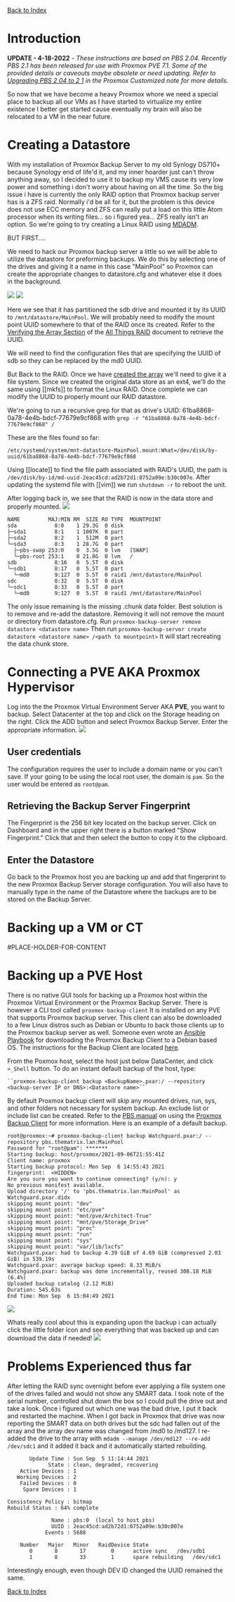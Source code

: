 [Back to Index](Index.md)
# Introduction
**UPDATE - 4-18-2022** - _These instructions are based on PBS 2.04. Recently PBS 2.1 has been released for use with Proxmox PVE 7.1. Some of the provided details or caveouts maybe obsolete or need updating. Refer to [Upgrading PBS 2 04 to 2 1](Proxmox%20Customized.md#Upgrading%20PBS%202%2004%20to%202%201) in the Proxmox Customized note for more details._

So now that we have become a heavy Proxmox whore we need a special place to backup all our VMs as I have started to virtualize my entire existence I better get started cause eventually my brain will also be relocated to a VM in the near future. 

# Creating a Datastore
With my installation of Proxmox Backup Server to my old Synlogy DS710+ because Synology end of life'd it, and my inner hoarder just can't throw anything away, so I decided to use it to backup my VMS cause its very low power and something i don't worry about having on all the time. So the big issue i have is currently the only RAID option that Proxmox backup server has is a ZFS raid. Normally i'd be all for it, but the problem is this device does not use ECC memory and ZFS can really put a load on this little Atom processor when its writing files... so i figured yea... ZFS really isn't an option. So we're going to try creating a Linux RAID using [MDADM](All%20Things%20RAID.md##MDADM).

BUT FIRST....

We need to hack our Proxmox backup server a little so we will be able to utilize the datastore for preforming backups. We do this by selecting one of the drives and giving it a name in this case "MainPool" so Proxmox can create the appropriate changes to datastore.cfg and whatever else it does in the background.

![](PBS-Directory-Initial.png)
![](PBS-Directory-Initial-lsblk.png)

Here we see that it has partitioned the sdb drive and mounted it by its UUID to ``/mnt/datastore/MainPool``. We will probably need to modify the mount point UUID somewhere to that of the RAID once its created. Refer to the [Verifying the Array Section](All%20Things%20RAID.md##Verifying%20the%20Array) of the [All Things RAID](All%20Things%20RAID.md) document to retrieve the UUID.

We will need to find the configuration files that are specifying the UUID of sdb so they can be replaced by the md0 UUID.

But Back to the RAID. Once we have [created the array](All%20Things%20RAID.md##Creating%20the%20Array) we'll need to give it a file system. Since we created the original data store as an ext4, we'll do the same using [[mkfs]] to format the Linux RAID. Once complete we can modify the UUID to properly mount our RAID datastore.

We're going to run a recursive grep for that as drive's UUID: 61ba8868-0a78-4e4b-bdcf-77679e9cf868 with ``grep -r "61ba8868-0a78-4e4b-bdcf-77679e9cf868" /``

These are the files found so far:

``/etc/systemd/system/mnt-datastore-MainPool.mount:What=/dev/disk/by-uuid/61ba8868-0a78-4e4b-bdcf-77679e9cf868``

Using [[locate]] to find the file path associated with RAID's UUID, the path is ``/dev/disk/by-id/md-uuid-2eac45cd:ad2b72d1:0752a09e:b30c007e``. After updating the systemd file with [[vim]] we run ``shutdown -r`` to reboot the unit.

After logging back in, we see that the RAID is now in the data store and properly mounted.
![](../Images/PBS-Directory-Final.PNG)

```root@pbs:~# lsblk
NAME         MAJ:MIN RM  SIZE RO TYPE  MOUNTPOINT
sda            8:0    1 29.3G  0 disk  
├─sda1         8:1    1 1007K  0 part  
├─sda2         8:2    1  512M  0 part  
└─sda3         8:3    1 28.7G  0 part  
  ├─pbs-swap 253:0    0  3.5G  0 lvm   [SWAP]
  └─pbs-root 253:1    0 21.8G  0 lvm   /
sdb            8:16   0  5.5T  0 disk  
└─sdb1         8:17   0  5.5T  0 part  
  └─md0        9:127  0  5.5T  0 raid1 /mnt/datastore/MainPool
sdc            8:32   0  5.5T  0 disk  
└─sdc1         8:33   0  5.5T  0 part  
  └─md0        9:127  0  5.5T  0 raid1 /mnt/datastore/MainPool
```

The only issue remaining is the missing .chunk data folder. Best solution is to remove and re-add the datastore. Removing it will not remove the mount or directory from datastore.cfg. Run ``proxmox-backup-server remove datastore <datastore name>`` Then run ``proxmox-backup-server create datastore <datastore name> /<path to mountpoint>`` It will start recreating the data chunk store.

# Connecting a PVE AKA Proxmox Hypervisor
Log into the the Proxmox Virtual Environment Server AKA **PVE**, you want to backup. Select Datacenter at the top and click on the Storage heading on the right. Click the ADD button and select Proxmox Backup Server. Enter the appropriate information. 
![](../Images/PBS-AddtoDirectory.png)

## User credentials
The configuration requires the user to include a domain name or you can't save. If your going to be using the local root user, the domain is ``pam``. So the user would be entered as  ``root@pam``.

## Retrieving the Backup Server Fingerprint

The Fingerprint is the 256 bit key located on the backup server. Click on Dashboard and in the upper right there is a button marked "Show Fingerprint." Click that and then select the button to copy it to the clipboard.

## Enter the Datastore
Go back to the Proxmox host you are backing up and add that fingerprint to the new Proxmox Backup Server storage configuration. You will also have to manually type in the name of the Datastore where the backups are to be stored on the Backup Server.

# Backing up a VM or CT
#PLACE-HOLDER-FOR-CONTENT 

# Backing up a PVE Host
There is no native GUI tools for backing up a Proxmox host within the Proxmox Virtual Environment or the Proxmox Backup Server. There is however a CLI tool called ``proxmox-backup-client`` It is installed on any PVE that supports Proxmox backup server. This client can also be downloaded to a few Linux distros such as Debian or Ubuntu to back those clients up to the Proxmox backup server as well. Someone even wrote an [Ansible Playbook](https://github.com/djarbz/ansible-proxmox-backup-client) for downloading the Proxmox Backup Client to a Debian based OS. The instructions for the Backup Client are located [here](https://pbs.proxmox.com/docs/backup-client.html#creating-backups).

From the Poxmox host, select the host just below DataCenter, and click ``>_Shell`` button. To do an instant default backup of the host, type:

	``proxmox-backup-client backup <BackupName>.pxar:/ --repository <backup-server IP or DNS>:<Datastore name>``
	
By default Proxmox backup client will skip any mounted drives, run, sys, and other folders not necessary for system backup. An exclude list or include list can be created. Refer to the [PBS manual](https://pbs.proxmox.com/docs/index.html) on using the [Proxmox Backup Client](https://pbs.proxmox.com/docs/backup-client.html#creating-backups) for more information. Here is an example of a default backup.

```
root@proxmox:~# proxmox-backup-client backup Watchguard.pxar:/ --repository pbs.thematrix.lan:MainPool
Password for "root@pam": *******
Starting backup: host/proxmox/2021-09-06T21:55:41Z
Client name: proxmox
Starting backup protocol: Mon Sep  6 14:55:43 2021
fingerprint:  <HIDDEN>
Are you sure you want to continue connecting? (y/n): y
No previous manifest available.
Upload directory '/' to 'pbs.thematrix.lan:MainPool' as Watchguard.pxar.didx
skipping mount point: "dev"
skipping mount point: "etc/pve"
skipping mount point: "mnt/pve/Architect-True"
skipping mount point: "mnt/pve/Storage_Drive"
skipping mount point: "proc"
skipping mount point: "run"
skipping mount point: "sys"
skipping mount point: "var/lib/lxcfs"
Watchguard.pxar: had to backup 4.39 GiB of 4.69 GiB (compressed 2.03 GiB) in 539.19s
Watchguard.pxar: average backup speed: 8.33 MiB/s
Watchguard.pxar: backup was done incrementally, reused 308.18 MiB (6.4%)
Uploaded backup catalog (2.12 MiB)
Duration: 545.63s
End Time: Mon Sep  6 15:04:49 2021
```
![](../Images/PBS-Host-Backup-Brief.png)

Whats really cool about this is expanding upon the backup i can actually click the little folder icon and see everything that was backed up and can download the data if needed!
![](../Images/PBS-Host-Backup-Detailed.png)
# Problems Experienced thus far
After letting the RAID sync overnight before ever applying a file system one of the drives failed and would not show any SMART data. I took note of the serial number, controlled shut down the box so I could pull the drive out and take a look. Once i figured out which one was the bad drive, I put it back and restarted the machine. When I got back in Proxmox that drive was now reporting the SMART data on both drives but the sdc had fallen out of the array and the array dev name was changed from /md0 to /md127. I re-added the drive to the array with ``mdadm --manage /dev/md127 --re-add /dev/sdc1`` and it added it back and it automatically started rebuilding.

```
       Update Time : Sun Sep  5 11:14:44 2021
             State : clean, degraded, recovering 
    Active Devices : 1
   Working Devices : 2
    Failed Devices : 0
     Spare Devices : 1

Consistency Policy : bitmap
Rebuild Status : 64% complete

              Name : pbs:0  (local to host pbs)
              UUID : 2eac45cd:ad2b72d1:0752a09e:b30c007e
            Events : 5688

    Number   Major   Minor   RaidDevice State
       0       8       17        0      active sync   /dev/sdb1
       1       8       33        1      spare rebuilding   /dev/sdc1
```

Interestingly enough, even though DEV ID changed the UUID remained the same.

[Back to Index](Index.md)